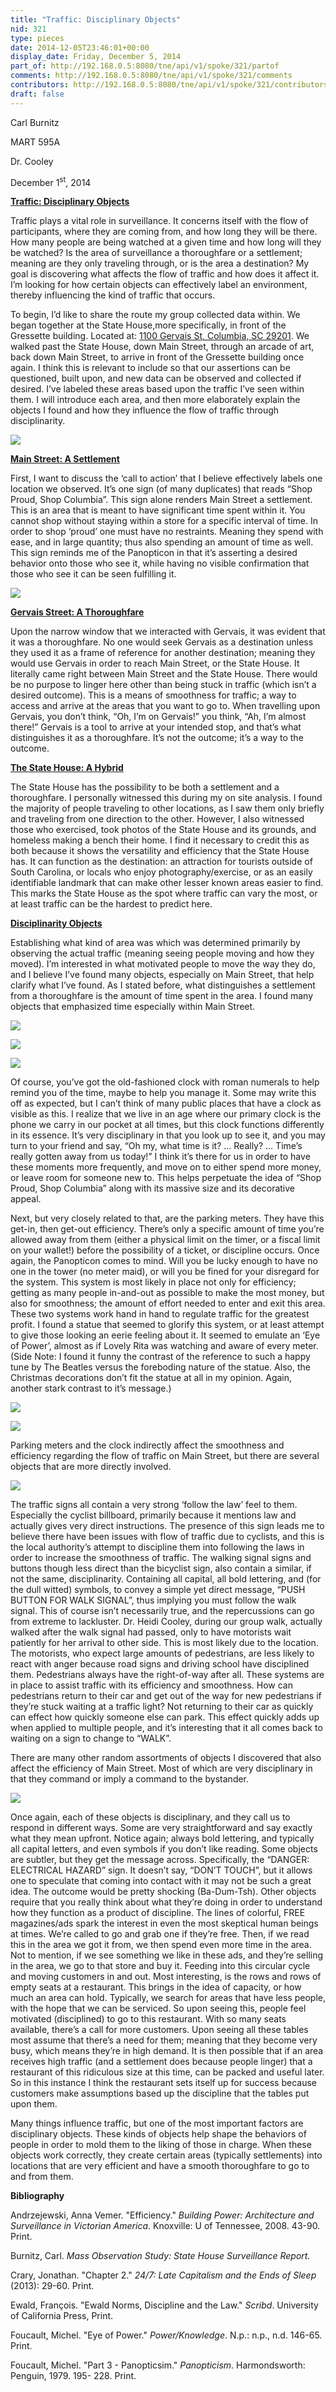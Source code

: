 ```yaml
---
title: "Traffic: Disciplinary Objects"
nid: 321
type: pieces
date: 2014-12-05T23:46:01+00:00
display_date: Friday, December 5, 2014
part_of: http://192.168.0.5:8080/tne/api/v1/spoke/321/partof
comments: http://192.168.0.5:8080/tne/api/v1/spoke/321/comments
contributors: http://192.168.0.5:8080/tne/api/v1/spoke/321/contributors
draft: false
---
```


Carl Burnitz

MART 595A

Dr. Cooley

December 1<sup>st</sup>, 2014

**<u>Traffic: Disciplinary Objects</u>**

 Traffic plays a vital role in surveillance. It concerns itself with the flow of participants, where they are coming from, and how long they will be there. How many people are being watched at a given time and how long will they be watched? Is the area of surveillance a thoroughfare or a settlement; meaning are they only traveling through, or is the area a destination? My goal is discovering what affects the flow of traffic and how does it affect it. I’m looking for how certain objects can effectively label an environment, thereby influencing the kind of traffic that occurs.

To begin, I’d like to share the route my group collected data within. We began together at the State House,more specifically, in front of the Gressette building. Located at: <u>1100 Gervais St, Columbia, SC 29201</u>. We walked past the State House, down Main Street, through an arcade of art, back down Main Street, to arrive in front of the Gressette building once again. I think this is relevant to include so that our assertions can be questioned, built upon, and new data can be observed and collected if desired. I’ve labeled these areas based upon the traffic I’ve seen within them. I will introduce each area, and then more elaborately explain the objects I found and how they influence the flow of traffic through disciplinarity.

![](http://i.imgur.com/HY0FMcJ.png)

**<u>Main Street: A Settlement</u>**

 First, I want to discuss the ‘call to action’ that I believe effectively labels one location we observed. It’s one sign (of many duplicates) that reads “Shop Proud, Shop Columbia”. This sign alone renders Main Street a settlement. This is an area that is meant to have significant time spent within it. You cannot shop without staying within a store for a specific interval of time. In order to shop ‘proud’ one must have no restraints. Meaning they spend with ease, and in large quantity; thus also spending an amount of time as well. This sign reminds me of the Panopticon in that it’s asserting a desired behavior onto those who see it, while having no visible confirmation that those who see it can be seen fulfilling it.

![](http://i.imgur.com/SsXggEh.png)

**<u>Gervais Street: A Thoroughfare</u>**

 Upon the narrow window that we interacted with Gervais, it was evident that it was a thoroughfare. No one would seek Gervais as a destination unless they used it as a frame of reference for another destination; meaning they would use Gervais in order to reach Main Street, or the State House. It literally came right between Main Street and the State House. There would be no purpose to linger here other than being stuck in traffic (which isn’t a desired outcome). This is a means of smoothness for traffic; a way to access and arrive at the areas that you want to go to. When travelling upon Gervais, you don’t think, “Oh, I’m on Gervais!” you think, “Ah, I’m almost there!” Gervais is a tool to arrive at your intended stop, and that’s what distinguishes it as a thoroughfare. It’s not the outcome; it’s a way to the outcome.

**<u>The State House: A Hybrid </u>**

 The State House has the possibility to be both a settlement and a thoroughfare. I personally witnessed this during my on site analysis. I found the majority of people traveling to other locations, as I saw them only briefly and traveling from one direction to the other. However, I also witnessed those who exercised, took photos of the State House and its grounds, and homeless making a bench their home. I find it necessary to credit this as both because it shows the versatility and efficiency that the State House has. It can function as the destination: an attraction for tourists outside of South Carolina, or locals who enjoy photography/exercise, or as an easily identifiable landmark that can make other lesser known areas easier to find. This marks the State House as the spot where traffic can vary the most, or at least traffic can be the hardest to predict here.

**<u>Disciplinarity Objects</u>**

 Establishing what kind of area was which was determined primarily by observing the actual traffic (meaning seeing people moving and how they moved). I’m interested in what motivated people to move the way they do, and I believe I’ve found many objects, especially on Main Street, that help clarify what I’ve found. As I stated before, what distinguishes a settlement from a thoroughfare is the amount of time spent in the area. I found many objects that emphasized time especially within Main Street.

![](http://i.imgur.com/fqKTd2D.png)

![](http://i.imgur.com/UDm65j1.png)

![](http://i.imgur.com/n68wqtq.png)

 Of course, you’ve got the old-fashioned clock with roman numerals to help remind you of the time, maybe to help you manage it. Some may write this off as expected, but I can’t think of many public places that have a clock as visible as this. I realize that we live in an age where our primary clock is the phone we carry in our pocket at all times, but this clock functions differently in its essence. It’s very disciplinary in that you look up to see it, and you may turn to your friend and say, “Oh my, what time is it? … Really? … Time’s really gotten away from us today!” I think it’s there for us in order to have these moments more frequently, and move on to either spend more money, or leave room for someone new to. This helps perpetuate the idea of “Shop Proud, Shop Columbia” along with its massive size and its decorative appeal.

 Next, but very closely related to that, are the parking meters. They have this get-in, then get-out efficiency. There’s only a specific amount of time you’re allowed away from them (either a physical limit on the timer, or a fiscal limit on your wallet!) before the possibility of a ticket, or discipline occurs. Once again, the Panopticon comes to mind. Will you be lucky enough to have no one in the tower (no meter maid), or will you be fined for your disregard for the system. This system is most likely in place not only for efficiency; getting as many people in-and-out as possible to make the most money, but also for smoothness; the amount of effort needed to enter and exit this area. These two systems work hand in hand to regulate traffic for the greatest profit. I found a statue that seemed to glorify this system, or at least attempt to give those looking an eerie feeling about it. It seemed to emulate an ‘Eye of Power’, almost as if Lovely Rita was watching and aware of every meter. (Side Note: I found it funny the contrast of the reference to such a happy tune by The Beatles versus the foreboding nature of the statue. Also, the Christmas decorations don’t fit the statue at all in my opinion. Again, another stark contrast to it’s message.)

![](http://i.imgur.com/hKM3I62.png)

![](http://i.imgur.com/t32jKEz.png)

 Parking meters and the clock indirectly affect the smoothness and efficiency regarding the flow of traffic on Main Street, but there are several objects that are more directly involved.

![](http://i.imgur.com/WrMCAAR.png)

The traffic signs all contain a very strong ‘follow the law’ feel to them. Especially the cyclist billboard, primarily because it mentions law and actually gives very direct instructions. The presence of this sign leads me to believe there have been issues with flow of traffic due to cyclists, and this is the local authority’s attempt to discipline them into following the laws in order to increase the smoothness of traffic. The walking signal signs and buttons though less direct than the bicyclist sign, also contain a similar, if not the same, disciplinarity. Containing all capital, all bold lettering, and (for the dull witted) symbols, to convey a simple yet direct message, “PUSH BUTTON FOR WALK SIGNAL”, thus implying you must follow the walk signal. This of course isn’t necessarily true, and the repercussions can go from extreme to lackluster. Dr. Heidi Cooley, during our group walk, actually walked after the walk signal had passed, only to have motorists wait patiently for her arrival to other side. This is most likely due to the location. The motorists, who expect large amounts of pedestrians, are less likely to react with anger because road signs and driving school have disciplined them. Pedestrians always have the right-of-way after all. These systems are in place to assist traffic with its efficiency and smoothness. How can pedestrians return to their car and get out of the way for new pedestrians if they’re stuck waiting at a traffic light? Not returning to their car as quickly can effect how quickly someone else can park. This effect quickly adds up when applied to multiple people, and it’s interesting that it all comes back to waiting on a sign to change to “WALK”.

 There are many other random assortments of objects I discovered that also affect the efficiency of Main Street. Most of which are very disciplinary in that they command or imply a command to the bystander.

![](http://i.imgur.com/0MY3n7l.png)

 <span>Once again, each of these objects is disciplinary, and they call us to respond in different ways. Some are very straightforward and say exactly what they mean upfront. Notice again; always bold lettering, and typically all capital letters, and even symbols if you don’t like reading. Some objects are subtler, but they get the message across. Specifically, the “DANGER: ELECTRICAL HAZARD” sign. It doesn’t say, “DON’T TOUCH”, but it allows one to speculate that coming into contact with it may not be such a great idea. The outcome would be pretty shocking (Ba-Dum-Tsh). Other objects require that you really think about what they’re doing in order to understand how they function as a product of discipline. The lines of colorful, FREE magazines/ads spark the interest in even the most skeptical human beings at times. We’re called to go and grab one if they’re free. Then, if we read this in the area we got it from, we then spend even more time in the area. Not to mention, if we see something we like in these ads, and they’re selling in the area, we go to that store and buy it. Feeding into this circular cycle and moving customers in and out. Most interesting, is the rows and rows of empty seats at a restaurant. This brings in the idea of capacity, or how much an area can hold. Typically, we search for areas that have less people, with the hope that we can be serviced. So upon seeing this, people feel motivated (disciplined) to go to this restaurant. With so many seats available, there’s a call for more customers. Upon seeing all these tables most assume that there’s a need for them; meaning that they become very busy, which means they’re in high demand. It is then possible that if an area receives high traffic (and a settlement does because people linger) that a restaurant of this ridiculous size at this time, can be packed and useful later. So in this instance I think the restaurant sets itself up for success because customers make assumptions based up the discipline that the tables put upon them.</span>

 Many things influence traffic, but one of the most important factors are disciplinary objects. These kinds of objects help shape the behaviors of people in order to mold them to the liking of those in charge. When these objects work correctly, they create certain areas (typically settlements) into locations that are very efficient and have a smooth thoroughfare to go to and from them.

**Bibliography**

Andrzejewski, Anna Vemer. "Efficiency." *Building Power: Architecture and Surveillance in Victorian America*. Knoxville: U of Tennessee, 2008. 43-90. Print.

Burnitz, Carl. *Mass Observation Study: State House Surveillance Report.*

Crary, Jonathan. "Chapter 2." *24/7: Late Capitalism and the Ends of Sleep* (2013): 29-60. Print.

Ewald, François. "Ewald Norms, Discipline and the Law." *Scribd*. University of California Press, Print.

Foucault, Michel. "Eye of Power." *Power/Knowledge*. N.p.: n.p., n.d. 146-65. Print.

Foucault, Michel. "Part 3 - Panopticsim." *Panopticism*. Harmondsworth: Penguin, 1979. 195- 228. Print.
